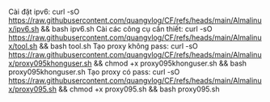 Cài đặt ipv6: curl -sO https://raw.githubusercontent.com/quangvlog/CF/refs/heads/main/Almalinux/ipv6.sh && bash ipv6.sh
Cài các công cụ cần thiết: curl -sO https://raw.githubusercontent.com/quangvlog/CF/refs/heads/main/Almalinux/tool.sh && bash tool.sh
Tạo proxy không pass: curl -sO https://raw.githubusercontent.com/quangvlog/CF/refs/heads/main/Almalinux/proxy095khonguser.sh && chmod +x proxy095khonguser.sh && bash proxy095khonguser.sh
Tạo proxy có pass: curl -sO https://raw.githubusercontent.com/quangvlog/CF/refs/heads/main/Almalinux/proxy095.sh && chmod +x proxy095.sh && bash proxy095.sh

